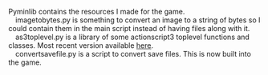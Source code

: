 Pyminlib contains the resources I made for the game.<br>&emsp;imagetobytes.py is something to convert an image to a string of bytes so I could contain them in the main script instead of having files along with it.<br>&emsp;as3toplevel.py is a library of some actionscript3 toplevel functions and classes. Most recent version available [here](https://github.com/ajdelguidice/python-as3lib).<br>&emsp;convertsavefile.py is a script to convert save files. This is now built into the game.
